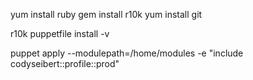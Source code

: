 
yum install ruby
gem install r10k
yum install git

r10k puppetfile install -v

puppet apply --modulepath=/home/modules -e "include codyseibert::profile::prod"
